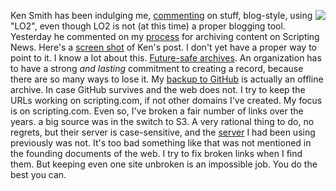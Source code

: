 <img src="http://scripting.com/images/2020/08/02/francoAplenty.png" border="0" align="right">Ken Smith has been indulging me, <a href="http://instantoutliner.com/ki">commenting</a> on stuff, blog-style, using "LO2", even though LO2 is not (at this time) a proper blogging tool. Yesterday he commented on my <a href="http://scripting.com/2020/08/01.html#a143905">process</a> for archiving content on Scripting News. Here's a <a href="http://scripting.com/images/2020/08/02/kenSmithPost.png">screen shot</a> of Ken's post. I don't yet have a proper way to point to it. I know a lot about this. <a href="http://scripting.com/stories/2007/12/10/futuresafeArchives.html">Future-safe archives</a>. An organization has to have a strong <i>and lasting</i> commitment to creating a record, because there are so many ways to lose it. My <a href="https://github.com/scripting/Scripting-News/tree/master/blog">backup to GitHub</a> is actually an offline archive. In case GitHub survives and the web does not. I try to keep the URLs working on scripting.com, if not other domains I've created. My focus is on scripting.com. Even so, I've broken a fair number of links over the years. a big source was in the switch to S3. A very rational thing to do, no regrets, but their server is case-sensitive, and the <a href="https://en.wikipedia.org/wiki/WebSTAR">server</a> I had been using previously was not. It's too bad something like that was not mentioned in the founding documents of the web. I try to fix broken links when I find them. But keeping even one site unbroken is an impossible job. You do the best you can.
